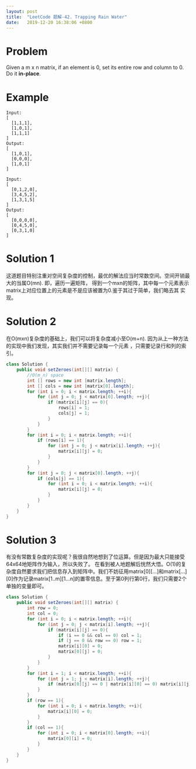 ```yaml
---
layout: post
title:  "LeetCode 题解-42. Trapping Rain Water"
date:   2019-12-20 16:38:06 +0800
---
```


# Problem 

Given a m x n matrix, if an element is 0, set its entire row and column to 0. Do it **in-place**. 

# Example

```
Input: 
[
  [1,1,1],
  [1,0,1],
  [1,1,1]
]
Output: 
[
  [1,0,1],
  [0,0,0],
  [1,0,1]
]
```

```
Input: 
[
  [0,1,2,0],
  [3,4,5,2],
  [1,3,1,5]
]
Output: 
[
  [0,0,0,0],
  [0,4,5,0],
  [0,3,1,0]
]
```

# Solution 1

这道题目特别注重对空间复杂度的控制，最优的解法应当时常数空间。空间开销最大的当属O(mn). 即，遍历一遍矩阵，
得到一个mxn的矩阵，其中每一个元素表示matrix上对应位置上的元素是不是应该被置为0.鉴于其过于简单，我们略去其
实现。

# Solution 2

在O(mxn)复杂度的基础上，我们可以将复杂度减小至O(m+n). 因为从上一种方法的实现中我们发现，其实我们并不需要记录每一个元素
，只需要记录行和列的索引。

```java
class Solution {
    public void setZeroes(int[][] matrix) {
        //O(m_n) space
        int [] rows = new int [matrix.length];
        int [] cols = new int [matrix[0].length];
        for (int i = 0; i < matrix.length; ++i){
            for (int j = 0; j < matrix[0].length; ++j){
                if (matrix[i][j] == 0){
                    rows[i] = 1;
                    cols[j] = 1;
                }
            }
        }
        for (int i = 0; i < matrix.length; ++i){
            if (rows[i] == 1){
                for (int j = 0; j < matrix[i].length; ++j){
                    matrix[i][j] = 0;
                }
            }
        }
        for (int j = 0; j < matrix[0].length; ++j){
            if (cols[j] == 1){
                for (int i = 0; i < matrix.length; ++i){
                    matrix[i][j] = 0;
                }
            }
        }
    }
}
```

# Solution 3

有没有常数复杂度的实现呢？我很自然地想到了位运算。但是因为最大只能接受64x64地矩阵作为输入，所以失败了。
在看到被人地题解后恍然大悟。O(1)的复杂度自然要求我们把信息存入到矩阵中。我们不妨征用matrix[0][...]和matrix[...][0]作为记录matrix[1..m][1...n]的置零信息。至于第0列行第0行，我们只需要2个单独的变量即可。

```java
class Solution {
    public void setZeroes(int[][] matrix) {
        int row = 0;
        int col = 0;
        for (int i = 0; i < matrix.length; ++i){
            for (int j = 0; j < matrix[i].length; ++j){
                if (matrix[i][j] == 0){
                    if (i == 0 && col == 0) col = 1;
                    if (j == 0 && row == 0) row = 1;
                    matrix[i][0] = 0;
                    matrix[0][j] = 0;
                }
            }
        }
        for (int i = 1; i < matrix.length; ++i){
            for (int j = 1; j < matrix[i].length; ++j){
                if (matrix[0][j] == 0 | matrix[i][0] == 0) matrix[i][j] = 0;
            }
        }
        if (row == 1){
            for (int i = 0; i < matrix.length; ++i){
                matrix[i][0] = 0;
            }
        }
        if (col == 1){
            for (int i = 0; i < matrix[0].length; ++i){
                matrix[0][i] = 0;
            }
        }
    }
}
```
